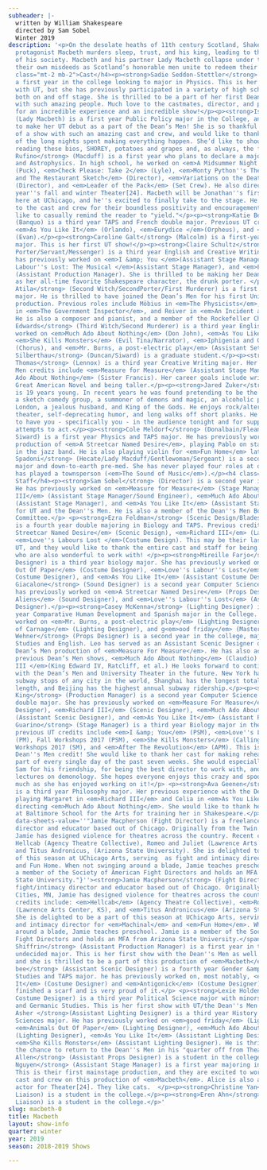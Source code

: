 ```yaml
---
subheader: |-
  written by William Shakespeare
  directed by Sam Sobel
  Winter 2019
description: '<p>On the desolate heaths of 11th century Scotland, Shakespeare’s unrelenting
  protagonist Macbeth murders sleep, trust, and his king, leading to the fracturing
  of his society. Macbeth and his partner Lady Macbeth collapse under the weight of
  their own misdeeds as Scotland’s honorable men unite to redeem their country.</p><h4
  class="mt-2 mb-2">Cast</h4><p><strong>Sadie Seddon-Stettler</strong> (Macbeth) is
  a first year in the college looking to major in Physics. This is her first show
  with UT, but she has previously participated in a variety of high school productions,
  both on and off stage. She is thrilled to be a part of her first Dean''s Men production
  with such amazing people. Much love to the castmates, director, and production crew
  for an incredible experience and an incredible show!</p><p><strong>Isabella Hurtado</strong>
  (Lady Macbeth) is a first year Public Policy major in the College, and is excited
  to make her UT debut as a part of the Dean’s Men! She is so thankful to be part
  of a show with such an amazing cast and crew, and would like to thank Sam for all
  of the long nights spent making everything happen. She’d like to shoutout anyone
  reading these bios, SHOREY, potatoes and grapes and, as always, the fambam. </p><p><strong>Jonathan
  Rufino</strong> (Macduff) is a first year who plans to declare a major in Astronomy
  and Astrophysics. In high school, he worked on <em>A Midsummer Night''s Dream</em>
  (Puck), <em>Check Please: Take 2</em> (Lyle), <em>Monty Python''s The Four Yorkshiremen
  and The Restaurant Sketch</em> (Director), <em>Variations on the Death of Trotsky</em>
  (Director), and <em>Leader of the Pack</em> (Set Crew). He also directed for this
  year''s fall and winter Theater[24]. Macbeth will be Jonathan''s first time acting
  here at UChicago, and he''s excited to finally take to the stage. He''s grateful
  to the cast and crew for their boundless positivity and encouragement, and would
  like to casually remind the reader to "yield."</p><p><strong>Katie Bevil</strong>
  (Banquo) is a third year TAPS and French double major. Previous UT credits include
  <em>As You Like It</em> (Orlando), <em>Eurydice </em>(Orpheus), and <em>The Aliens</em>
  (Evan).</p><p><strong>Caroline Galt</strong> (Malcolm) is a first-year of undecided
  major. This is her first UT show!</p><p><strong>Claire Schultz</strong> (First Witch/First
  Porter/Servant/Messenger) is a third year English and Creative Writing major. She
  has previously worked on <em>I &amp; You </em>(Assistant Stage Manager), <em>Love''s
  Labour''s Lost: The Musical </em>(Assistant Stage Manager), and <em>Eurydice</em>
  (Assistant Production Manager). She is thrilled to be making her Dean''s Men debut
  as her all-time favorite Shakespeare character, the drunk porter. </p><p><strong>Ege
  Atila</strong> (Second Witch/SecondPorter/First Murderer) is a first year Economics
  major. He is thrilled to have joined the Dean’s Men for his first University Theater
  production. Previous roles include Möbius in <em>The Physicists</em>, Khlestakov
  in <em>The Government Inspector</em>, and Reiver in <em>An Incident at the Border</em>.
  He is also a composer and pianist, and a member of the Rockefeller Chapel Choir.</p><p><strong>Belen
  Edwards</strong> (Third Witch/Second Murderer) is a third year English major. She''s
  worked on <em>Much Ado About Nothing</em> (Don John), <em>As You Like It</em> (Silvius),
  <em>She Kills Monsters</em> (Evil Tina/Narrator), <em>Iphigenia and Other Daughters</em>
  (Chorus), and <em>Mr. Burns, a post-electric play</em> (Assistant Set Designer). </p><p><strong>David
  Silberthau</strong> (Duncan/Siward) is a graduate student.</p><p><strong>Claire
  Thomas</strong> (Lennox) is a third year Creative Writing major. Her previous Dean''s
  Men credits include <em>Measure for Measure</em> (Assistant Stage Manager) and <em>Much
  Ado About Nothing</em> (Sister Francis). Her career goals include writing the next
  Great American Novel and being taller.</p><p><strong>Jared Zuker</strong> (Ross)
  is 19 years young. In recent years he was found pretending to be the co-head of
  a sketch comedy group, a summoner of demons and magic, an alcoholic porter in Victorian
  London, a jealous husband, and King of the Gods. He enjoys rock/alternative music,
  theater, self-deprecating humor, and long walks off short planks. He is thrilled
  to have you - specifically you - in the audience tonight and for supporting his
  attempts to act.</p><p><strong>Cole Meldorf</strong> (Donalbain/Fleance/Son/Young
  Siward) is a first year Physics and TAPS major. He has previously worked on UT’s
  production of <em>A Streetcar Named Desire</em>, playing Pablo on stage and violin
  in the jazz band. He is also playing violin for <em>Fun Home</em> later this quarter.</p><p><strong>Nora
  Spadoni</strong> (Hecate/Lady Macduff/Gentlewoman/Sergeant) is a second year Anthropology
  major and down-to-earth pre-med. She has never played four roles at once, but she
  has played a townsperson (<em>The Sound of Music</em>).</p><h4 class="mt-2 mb-2">Production
  Staff</h4><p><strong>Sam Sobel</strong> (Director) is a second year in the College.
  He has previously worked on <em>Measure for Measure</em> (Stage Manager), <em>Richard
  III</em> (Assistant Stage Manager/Sound Engineer), <em>Much Ado About Nothing</em>
  (Assistant Stage Manager), and <em>As You Like It</em> (Assistant Stage Manager)
  for UT and the Dean''s Men. He is also a member of the Dean''s Men Board and UT
  Committee.</p> <p><strong>Ezra Feldman</strong> (Scenic Design/Bladesmith/Projections)
  is a fourth year double majoring in Biology and TAPS. Previous credits include <em>A
  Streetcar Named Desire</em> (Scenic Design), <em>Richard III</em> (Lady Anne), and
  <em>Love''s Labours Lost </em>(Costume Design). This may be their last show with
  UT, and they would like to thank the entire cast and staff for being lovely people
  who are also wonderful to work with! </p><p><strong>Mireille Farjo</strong> (Costume
  Designer) is a third year biology major. She has previously worked on <em>Animals
  Out Of Paper</em> (Costume Designer), <em>Love''s Labour''s Lost</em> (Assistant
  Costume Designer), and <em>As You Like It</em> (Assistant Costume Designer).</p><p><strong>Luke
  Giacalone</strong> (Sound Designer) is a second year Computer Science major. He
  has previously worked on <em>A Streetcar Named Desire</em> (Props Designer), <em>The
  Aliens</em> (Sound Designer), and <em>Love''s Labour''s Lost</em> (Assistant Scenic
  Designer).</p><p><strong>Casey McKenna</strong> (Lighting Designer) is a fourth
  year Comparative Human Development and Spanish major in the College. She has previously
  worked on <em>Mr. Burns, a post-electric play</em> (Lighting Designer), <em>God
  of Carnage</em> (Lighting Designer), and g<em>ood friday</em> (Master Electrician).</p><p><strong>Leo
  Wehner</strong> (Props Designer) is a second year in the college, majoring in Germanic
  Studies and English. Leo has served as an Assistant Scenic Designer on last quarter’s
  Dean’s Men production of <em>Measure For Measure</em>. He has also acted in two
  previous Dean’s Men shows, <em>Much Ado About Nothing</em> (Claudio) and <em>Richard
  III </em>(King Edward IV, Ratcliff, et al.) He looks forward to continuing to work
  with the Dean’s Men and University Theater in the future. New York has the most
  subway stops of any city in the world, Shanghai has the longest total subway track
  length, and Beijing has the highest annual subway ridership.</p><p><strong>Maxine
  King</strong> (Production Manager) is a second year Computer Science and Mathematics
  double major. She has previously worked on <em>Measure For Measure</em> (Scenic
  Designer), <em>Richard III</em> (Scenic Designer), <em>Much Ado About Nothing</em>
  (Assistant Scenic Designer), and <em>As You Like It</em> (Assistant Props Designer). </p><p><strong>Jenni
  Guarino</strong> (Stage Manager) is a third year Biology major in the college. Her
  previous UT credits include <em>I &amp; You</em> (PSM), <em>Love''s Labour''s Lost</em>
  (PM), Fall Workshops 2017 (PSM), <em>She Kills Monsters</em> (Calling SM), Winter
  Workshops 2017 (SM), and <em>After The Revolution</em> (APM). This is her first
  Dean''s Men credit! She would like to thank her cast for making rehearsal the best
  part of every single day of the past seven weeks. She would especially like to thank
  Sam for his friendship, for being the best director to work with, and for his many
  lectures on demonology. She hopes everyone enjoys this crazy and spooky show as
  much as she has enjoyed working on it!</p> <p><strong>Ava Geenen</strong> (Dramaturg)
  is a third year Philosophy major. Her previous experience with the Dean’s Men includes
  playing Margaret in <em>Richard III</em> and Celia in <em>As You Like It</em>, and
  directing <em>Much Ado About Nothing</em>. She would like to thank her teachers
  at Baltimore School for the Arts for training her in Shakespeare.</p><p><span data-sheets-userformat="0}"
  data-sheets-value=''"Jamie Macpherson (Fight Director) is a freelance fight/intimacy
  director and educator based out of Chicago. Originally from the Twin Cities, MN,
  Jamie has designed violence for theatres across the country. Recent credits include:
  Hellcab (Agency Theatre Collective), Romeo and Juliet (Lawrence Arts Center, KS),
  and Titus Andronicus, (Arizona State University). She is delighted to be a part
  of this season at UChicago Arts, serving  as fight and intimacy director for Machinal
  and Fun Home. When not swinging around a blade, Jamie teaches preschool. Jamie is
  a member of the Society of American Fight Directors and holds an MFA from Arizona
  State University."}''><strong>Jamie Macpherson</strong> (Fight Director) is a freelance
  fight/intimacy director and educator based out of Chicago. Originally from the Twin
  Cities, MN, Jamie has designed violence for theatres across the country. Recent
  credits include: <em>Hellcab</em> (Agency Theatre Collective), <em>Romeo and Juliet</em>
  (Lawrence Arts Center, KS), and <em>Titus Andronicus</em> (Arizona State University).
  She is delighted to be a part of this season at UChicago Arts, serving as fight
  and intimacy director for <em>Machinal</em> and <em>Fun Home</em>. When not swinging
  around a blade, Jamie teaches preschool. Jamie is a member of the Society of American
  Fight Directors and holds an MFA from Arizona State University.</span></p><p><strong>Stella
  Shiffrin</strong> (Assistant Production Manager) is a first year in the College,
  undecided major. This is her first show with the Dean''s Men as well as with UT,
  and she is thrilled to be a part of this production of <em>Macbeth</em>!</p> <p><strong>chene
  bee</strong> (Assistant Scenic Designer) is a fourth year Gender &amp; Sexuality
  Studies and TAPS major. he has previously worked on, most notably, <em>As You Like
  It</em> (Costume Designer) and <em>Antigonick</em> (Costume Designer). he has recently
  finished a scarf and is very proud of it.</p> <p><strong>Lexie Holden</strong> (Assistant
  Costume Designer) is a third year Political Science major with minors in Human Rights
  and Germanic Studies. This is her first show with UT/the Dean''s Men.</p><p><strong>Lucas
  Asher </strong>(Assistant Lighting Designer) is a third year History and Geophysical
  Sciences major. He has previously worked on <em>good friday</em> (Lighting Designer),
  <em>Animals Out Of Paper</em> (Lighting Designer), <em>Much Ado About Nothing</em>
  (Lighting Designer), <em>As You Like It</em> (Assistant Lighting Designer), and
  <em>She Kills Monsters</em> (Assistant Lighting Designer). He is thrilled to have
  the chance to return to the Dean''s Men in his "quarter off from Theater."</p> <p><strong>Sophie
  Allen</strong> (Assistant Props Designer) is a student in the college.</p><p><strong>Alice
  Nguyen</strong> (Assistant Stage Manager) is a first year majoring in Math and History.
  This is their first mainstage production, and they are excited to work with the
  cast and crew on this production of <em>Macbeth</em>. Alice is also a writer and
  actor for Theater[24]. They like cats.  </p><p><strong>Christine Yan</strong> (UT Committee
  Liaison) is a student in the college.</p><p><strong>Eren Ahn</strong> (Tech Staff
  Liaison) is a student in the college.</p>'
slug: macbeth-0
title: Macbeth
layout: show-info
quarter: winter
year: 2019
season: 2018-2019 Shows

---
```


